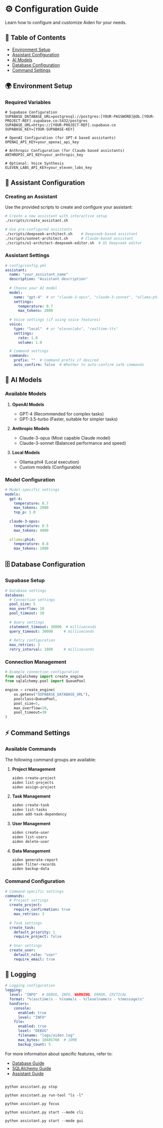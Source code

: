# ⚙️ Configuration Guide

Learn how to configure and customize Aiden for your needs.

## 📑 Table of Contents

- [Environment Setup](#environment-setup)
- [Assistant Configuration](#assistant-configuration)
- [AI Models](#ai-models)
- [Database Configuration](#database-configuration)
- [Command Settings](#command-settings)

## 🌍 Environment Setup

### Required Variables

```env
# Supabase Configuration
SUPABASE_DATABASE_URL=postgresql://postgres:[YOUR-PASSWORD]@db.[YOUR-PROJECT-REF].supabase.co:5432/postgres
SUPABASE_URL=https://[YOUR-PROJECT-REF].supabase.co
SUPABASE_KEY=[YOUR-SUPABASE-KEY]

# OpenAI Configuration (for GPT-4 based assistants)
OPENAI_API_KEY=your_openai_api_key

# Anthropic Configuration (for Claude based assistants)
ANTHROPIC_API_KEY=your_anthropic_key

# Optional: Voice Synthesis
ELEVEN_LABS_API_KEY=your_eleven_labs_key
```

## 🤖 Assistant Configuration

### Creating an Assistant

Use the provided scripts to create and configure your assistant:

```bash
# Create a new assistant with interactive setup
./scripts/create_assistant.sh

# Use pre-configured assistants
./scripts/deepseek-architect.sh    # Deepseek-based assistant
./scripts/sonnet-architect.sh      # Claude-based assistant
./scripts/o1-architect-deepseek-editor.sh  # O1 Deepseek editor
```

### Assistant Settings

```yaml
# config/config.yml
assistant:
  name: "your_assistant_name"
  description: "Assistant description"
  
  # Choose your AI model
  model:
    name: "gpt-4"  # or "claude-3-opus", "claude-3-sonnet", "ollama:phi4"
    settings:
      temperature: 0.7
      max_tokens: 2000
  
  # Voice settings (if using voice features)
  voice:
    type: "local"  # or "elevenlabs", "realtime-tts"
    settings:
      rate: 1.0
      volume: 1.0

  # Command settings
  commands:
    prefix: ""  # Command prefix if desired
    auto_confirm: false  # Whether to auto-confirm safe commands
```

## 🧠 AI Models

### Available Models

1. **OpenAI Models**
   - GPT-4 (Recommended for complex tasks)
   - GPT-3.5-turbo (Faster, suitable for simpler tasks)

2. **Anthropic Models**
   - Claude-3-opus (Most capable Claude model)
   - Claude-3-sonnet (Balanced performance and speed)

3. **Local Models**
   - Ollama:phi4 (Local execution)
   - Custom models (Configurable)

### Model Configuration

```yaml
# Model-specific settings
models:
  gpt-4:
    temperature: 0.7
    max_tokens: 2000
    top_p: 1.0
    
  claude-3-opus:
    temperature: 0.5
    max_tokens: 4000
    
  ollama:phi4:
    temperature: 0.8
    max_tokens: 1000
```

## 🗄️ Database Configuration

### Supabase Setup

```yaml
# Database settings
database:
  # Connection settings
  pool_size: 5
  max_overflow: 10
  pool_timeout: 30
  
  # Query settings
  statement_timeout: 30000  # milliseconds
  query_timeout: 30000     # milliseconds
  
  # Retry configuration
  max_retries: 3
  retry_interval: 1000     # milliseconds
```

### Connection Management

```python
# Example connection configuration
from sqlalchemy import create_engine
from sqlalchemy.pool import QueuePool

engine = create_engine(
    os.getenv("SUPABASE_DATABASE_URL"),
    poolclass=QueuePool,
    pool_size=5,
    max_overflow=10,
    pool_timeout=30
)
```

## ⚡ Command Settings

### Available Commands

The following command groups are available:

1. **Project Management**
   ```bash
   aiden create-project
   aiden list-projects
   aiden assign-project
   ```

2. **Task Management**
   ```bash
   aiden create-task
   aiden list-tasks
   aiden add-task-dependency
   ```

3. **User Management**
   ```bash
   aiden create-user
   aiden list-users
   aiden delete-user
   ```

4. **Data Management**
   ```bash
   aiden generate-report
   aiden filter-records
   aiden backup-data
   ```

### Command Configuration

```yaml
# Command-specific settings
commands:
  # Project settings
  create_project:
    require_confirmation: true
    max_retries: 3
    
  # Task settings
  create_task:
    default_priority: 1
    require_project: false
    
  # User settings
  create_user:
    default_role: "user"
    require_email: true
```

## 📝 Logging

```yaml
# Logging configuration
logging:
  level: "INFO"  # DEBUG, INFO, WARNING, ERROR, CRITICAL
  format: "%(asctime)s - %(name)s - %(levelname)s - %(message)s"
  handlers:
    console:
      enabled: true
      level: "INFO"
    file:
      enabled: true
      level: "DEBUG"
      filename: "logs/aiden.log"
      max_bytes: 10485760  # 10MB
      backup_count: 5
```

For more information about specific features, refer to:
- [Database Guide](database-guide.md)
- [SQLAlchemy Guide](sqlalchemy.md)
- [Assistant Guide](assistants.md)

```

python assistant.py stop

python assistant.py run-tool "ls -l"

python assistant.py focus

python assistant.py start --mode cli

python assistant.py start --mode gui

```